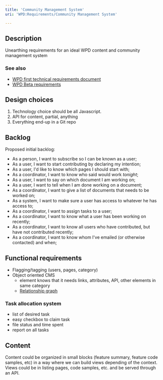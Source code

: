 ```yaml
---
title: 'Community Management System'
uri: 'WPD:Requirements/Community Management System'

---
```

## Description

Unearthing requirements for an ideal WPD content and community management system

### See also

-   [WPD first technical requirements document](https://www.w3.org/2011/docs/wiki/Technical_Requirements)
-   [WPD Beta requirements](http://docs.webplatform.org/wiki/WPD:Projects/Beta_Requirements)

## Design choices

1.  Technology choice should be all Javascript.
2.  API for content, partial, anything
3.  Everything end-up in a Git repo

## Backlog

Proposed initial backlog:

-   As a person, I want to subscribe so I can be known as a user;
-   As a user, I want to start contributing by declaring my intention;
-   As a user, I'd like to know which pages I should start with;
-   As a coordinator, I want to know who said would work *tonight*;
-   As a user, I want to say on which document I am working on;
-   As a user, I want to tell when I am done working on a document;
-   As a coordinator, I want to give a list of documents that needs to be worked on;
-   As a system, I want to make sure a user has access to whatever he has access to;
-   As a coordinator, I want to assign tasks to a user;
-   As a coordinator, I want to know what a user has been working on recently;
-   As a coordinator, I want to know all users who have contributed, but have not contributed recently;
-   As a coordinator, I want to know whom I've emailed (or otherwise contacted) and when;

## Functional requirements

-   Flagging/tagging (users, pages, category)
-   Object oriented CMS
    -   element knows that it needs links, attributes, API, other elements in same category
    -   [Relationship graph](http://www.neo4j.org/)

### Task allocation system

-   list of desired task
-   easy checkbox to claim task
-   file status and time spent
-   report on all tasks

## Content

Content could be organized in small blocks (feature summary, feature code samples, etc) in a way where we can build views depending of the context. Views could be in listing pages, code samples, etc. and be served through an API.
